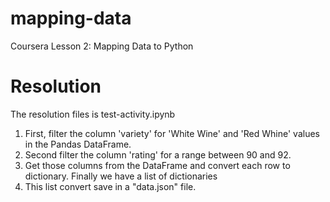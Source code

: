 # mapping-data
Coursera Lesson 2: Mapping Data to Python


# Resolution

The resolution files is test-activity.ipynb


1. First, filter the column 'variety' for 'White Wine' and 'Red Whine' values in the Pandas DataFrame.
2. Second filter the column 'rating' for a range between 90 and 92.
3. Get those columns from the DataFrame and convert each row to dictionary. Finally we have a list of dictionaries
4. This list convert save in a "data.json" file.
